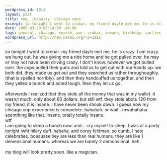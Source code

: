 ```yaml
--- 
wordpress_id: 1011
layout: post
title: omg. insanity. chicago cops
excerpt: so tonight I went to crobar. my friend dayle met me. he is crazy. I am crazy. we hung out. he was giving me a ride home and he got pulled over. he may or may not have been driving crazy. I don't know. however we got pulled over. the cops pulled their guns and told us to get out with our hands up. we both did. they made us get out and they searched us rather throughoughly. (that is spelled horrib...
date: 2005-03-20 07:14:50 -06:00
tags: general, chicago, search, war, crobar, insane, birthday, parties
wordpress_url: http://new.nata2.org/?p=1011
---
```

so tonight I went to crobar. my friend dayle met me. he is crazy. I am crazy. we hung out. he was giving me a ride home and he got pulled over. he may or may not have been driving crazy. I don't know. however we got pulled over. the cops pulled their guns and told us to get out with our hands up. we both did. they made us get out and they searched us rather throughoughly. (that is spelled horribly). and then they handcuffed us together. and then they yelled a bunch and acted tough. then they let us go. <br /><br />afterwards I realized that they stole all the money that was in my wallet. it wasn;t much. only about 60 dollars. but still wtf. they stole abotu 120 from my friend. it is insane. I have never been shook down. I guess now my chicago cop experience is compelete. hahahah. or wait.. mwahahaha. 
soemthing like that. insane. totally totally insane. 
<br />wtf
<br />i am going to sleep a bunch now. and... cry myself to sleep. I was at a party tonight iwht hilary duff. hahaha. and corey feldman. so dumb. I hate celebraties. bceauase hey are less than real humans. they are like 1 demensional humans. whereas we are barely 2 demonsional. heh. <br /><br />my blog will look pretty soon. like a magician.
